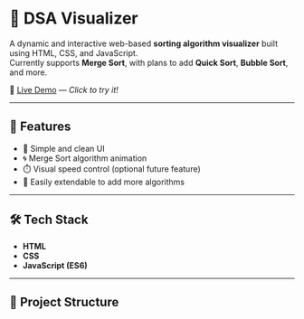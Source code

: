 # 🧠 DSA Visualizer

A dynamic and interactive web-based **sorting algorithm visualizer** built using HTML, CSS, and JavaScript.  
Currently supports **Merge Sort**, with plans to add **Quick Sort**, **Bubble Sort**, and more.

🚀 [Live Demo](https://hema1402.github.io/DSA-Visualizer/) — _Click to try it!_

---



## 📌 Features

- 🎨 Simple and clean UI
- 🌀 Merge Sort algorithm animation
- ⏱️ Visual speed control (optional future feature)
- 🔁 Easily extendable to add more algorithms

---

## 🛠️ Tech Stack

- **HTML**
- **CSS**
- **JavaScript (ES6)**

---

## 📂 Project Structure


